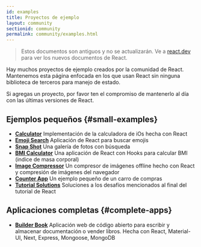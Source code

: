 ```yaml
---
id: examples
title: Proyectos de ejemplo
layout: community
sectionid: community
permalink: community/examples.html
---
```


<div class="scary">

> Estos documentos son antiguos y no se actualizarán. Ve a [react.dev](https://es.react.dev/) para ver los nuevos documentos de React.

</div>

Hay muchos proyectos de ejemplo creados por la comunidad de React. Mantenemos esta página enfocada en los que usan React sin ninguna biblioteca de terceros para manejo de estado.

Si agregas un proyecto, por favor ten el compromiso de mantenerlo al día con las últimas versiones de React.

## Ejemplos pequeños {#small-examples}

* **[Calculator](https://github.com/ahfarmer/calculator)** Implementación de la calculadora de iOs hecha con React
* **[Emoji Search](https://github.com/ahfarmer/emoji-search)** Aplicación de React para buscar emojis
* **[Snap Shot](https://github.com/Yog9/SnapShot)** Una galería de fotos con búsqueda
* **[BMI Calculator](https://github.com/GermaVinsmoke/bmi-calculator)** Una aplicación de React con Hooks para calcular BMI (indice de masa corporal)
* **[Image Compressor](https://github.com/RaulB-masai/react-image-compressor)** Un compresor de imágenes offline hecho con React y compresión de imágenes del navegador
* **[Counter App](https://github.com/arnab-datta/counter-app)** Un ejemplo pequeño de un carro de compras
* **[Tutorial Solutions](https://github.com/harman052/react-tutorial-solutions)** Soluciones a los desafíos mencionados al final del tutorial de React

## Aplicaciones completas {#complete-apps}

* **[Builder Book](https://github.com/builderbook/builderbook)** Aplicación web de código abierto para escribir y almacenar documentación o vender libros. Hecha con React, Material-UI, Next, Express, Mongoose, MongoDB
